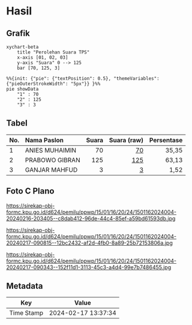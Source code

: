 # Hasil

## Grafik

```mermaid
xychart-beta
    title "Perolehan Suara TPS"
    x-axis [01, 02, 03]
    y-axis "Suara" 0 --> 125
    bar [70, 125, 3]
```

```mermaid
%%{init: {"pie": {"textPosition": 0.5}, "themeVariables": {"pieOuterStrokeWidth": "5px"}} }%%
pie showData
    "1" : 70
    "2" : 125
    "3" : 3
```

## Tabel

| No. | Nama Paslon    | Suara | Suara (raw) | Persentase |
|:--- |:-------------- | -----:| -----------:| ----------:|
| 1   | ANIES MUHAIMIN | 70    | [70][p-1]   | 35,35      |
| 2   | PRABOWO GIBRAN | 125   | [125][p-2]  | 63,13      |
| 3   | GANJAR MAHFUD  | 3     | [3][p-3]    | 1,52       |


[p-1]: https://github.com/gigit-pemilu/pemilu-2024-15-jambi/blob/main/pilpres/hitung-suara/sub/15-jambi/sub/01--kerinci/sub/16-siulak/sub/2024-siulak-kecil-hilir/sub/004-tps/sub/paslon-1.txt
[p-2]: https://github.com/gigit-pemilu/pemilu-2024-15-jambi/blob/main/pilpres/hitung-suara/sub/15-jambi/sub/01--kerinci/sub/16-siulak/sub/2024-siulak-kecil-hilir/sub/004-tps/sub/paslon-2.txt
[p-3]: https://github.com/gigit-pemilu/pemilu-2024-15-jambi/blob/main/pilpres/hitung-suara/sub/15-jambi/sub/01--kerinci/sub/16-siulak/sub/2024-siulak-kecil-hilir/sub/004-tps/sub/paslon-3.txt

## Foto C Plano

https://sirekap-obj-formc.kpu.go.id/d624/pemilu/ppwp/15/01/16/20/24/1501162024004-20240216-203405--c8dab412-96de-44c4-85ef-a59bd61593db.jpg

https://sirekap-obj-formc.kpu.go.id/d624/pemilu/ppwp/15/01/16/20/24/1501162024004-20240217-090815--12bc2432-af2d-4fb0-8a89-25b72153806a.jpg

https://sirekap-obj-formc.kpu.go.id/d624/pemilu/ppwp/15/01/16/20/24/1501162024004-20240217-090343--152f11d1-3113-45c3-a4d4-99e7b7486455.jpg


## Metadata

| Key        | Value               |
| ---------- | ------------------- |
| Time Stamp | 2024-02-17 13:37:34 |



